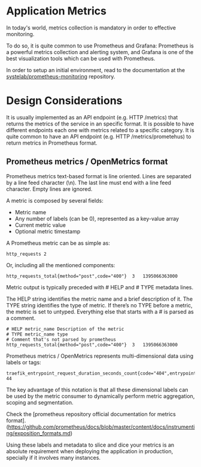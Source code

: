 # Application Metrics

In today's world, metrics collection is mandatory in order to effective monitoring. 

To do so, it is quite common to use Prometheus and Grafana: Prometheus is a powerful metrics collection and alerting system, and Grafana is one of the best visualization 
tools which can be used with Prometheus. 

In order to setup an initial environment, read to the documentation at the [systelab/prometheus-monitoring](https://github.com/systelab/prometheus-monitoring) repository.

# Design Considerations
It is usually implemented as an API endpoint (e.g. HTTP /metrics) that returns the metrics of the service in an specific format.
It is possible to have different endpoints each one with metrics related to a specific category.
It is quite common to have an API endpoint (e.g. HTTP /metrics/prometehus) to return metrics in Prometheus format.


## Prometheus metrics / OpenMetrics format
Prometheus metrics text-based format is line oriented. Lines are separated by a line feed character (\n). 
The last line must end with a line feed character. Empty lines are ignored.

A metric is composed by several fields:

- Metric name
- Any number of labels (can be 0), represented as a key-value array
- Current metric value
- Optional metric timestamp

A Prometheus metric can be as simple as:

```
http_requests 2
```

Or, including all the mentioned components:

```
http_requests_total{method="post",code="400"}  3   1395066363000
```

Metric output is typically preceded with # HELP and # TYPE metadata lines.

The HELP string identifies the metric name and a brief description of it. The TYPE string identifies the type of metric. 
If there’s no TYPE before a metric, the metric is set to untyped. Everything else that starts with a # is parsed as a comment.

```
# HELP metric_name Description of the metric
# TYPE metric_name type
# Comment that's not parsed by prometheus
http_requests_total{method="post",code="400"}  3   1395066363000
```
Prometheus metrics / OpenMetrics represents multi-dimensional data using labels or tags:

```
traefik_entrypoint_request_duration_seconds_count{code="404",entrypoint="traefik",method="GET",protocol="http"} 44
```

The key advantage of this notation is that all these dimensional labels can be used by the metric consumer to dynamically 
perform metric aggregation, scoping and segmentation. 

Check the [prometheus repository official documentation for metrics format].(https://github.com/prometheus/docs/blob/master/content/docs/instrumenting/exposition_formats.md)

Using these labels and metadata to slice and dice your metrics is an absolute requirement when deploying the application in production, specially if it involves many instances.



